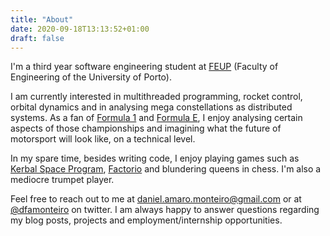 ```yaml
---
title: "About"
date: 2020-09-18T13:13:52+01:00
draft: false
---
```


I'm a third year software engineering student at [FEUP](https://sigarra.up.pt/feup/en/WEB_PAGE.INICIAL "FEUP's webpage")
(Faculty of Engineering of the University of Porto).

I am currently interested in multithreaded programming, rocket control, orbital dynamics and in analysing mega constellations as distributed systems. As a fan of [Formula 1](https://www.f1.com/, "Formula 1's homepage") and [Formula E](https://www.fiaformulae.com/ "Formula E's homepage"), I enjoy analysing certain aspects of those championships and imagining what the future of motorsport will look like, on a technical level.

In my spare time, besides writing code, I enjoy playing games such as [Kerbal Space Program](https://www.kerbalspaceprogram.com/ "Kerbal Space Program's home page"),
[Factorio](https://www.factorio.com/ "Factorio's homepage") and blundering queens in chess. I'm also a mediocre trumpet player.

Feel free to reach out to me at daniel.amaro.monteiro@gmail.com or at [@dfamonteiro](https://twitter.com/dfamonteiro "My twitter profile") on twitter.
I am always happy to answer questions regarding my blog posts, projects and employment/internship opportunities.
